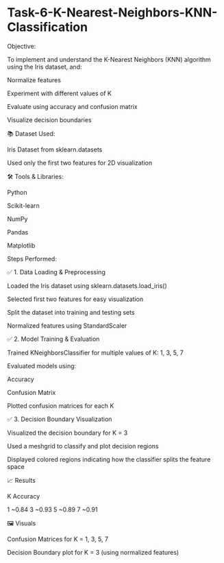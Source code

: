 # Task-6-K-Nearest-Neighbors-KNN-Classification

 Objective:

To implement and understand the K-Nearest Neighbors (KNN) algorithm using the Iris dataset, and:

Normalize features

Experiment with different values of K

Evaluate using accuracy and confusion matrix

Visualize decision boundaries


📚 Dataset Used:

Iris Dataset from sklearn.datasets

Used only the first two features for 2D visualization


🛠 Tools & Libraries:

Python

Scikit-learn

NumPy

Pandas

Matplotlib

Steps Performed:

✅ 1. Data Loading & Preprocessing

Loaded the Iris dataset using sklearn.datasets.load_iris()

Selected first two features for easy visualization

Split the dataset into training and testing sets

Normalized features using StandardScaler


✅ 2. Model Training & Evaluation

Trained KNeighborsClassifier for multiple values of K: 1, 3, 5, 7

Evaluated models using:

Accuracy

Confusion Matrix

Plotted confusion matrices for each K


✅ 3. Decision Boundary Visualization

Visualized the decision boundary for K = 3

Used a meshgrid to classify and plot decision regions

Displayed colored regions indicating how the classifier splits the feature space

📈 Results

K	Accuracy

1	~0.84
3	~0.93
5	~0.89
7	~0.91

🖼 Visuals

Confusion Matrices for K = 1, 3, 5, 7

Decision Boundary plot for K = 3 (using normalized features)
